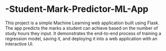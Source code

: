 # -Student-Mark-Predictor-ML-App
This project is a simple Machine Learning web application built using Flask. The app predicts the marks a student can achieve based on the number of study hours they input. It demonstrates the end-to-end process of training a regression model, saving it, and deploying it into a web application with an interactive UI.
